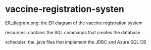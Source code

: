 # vaccine-registration-systen

ER_diagram.png: the ER diagram of the vaccine registration system


resources: contains the SQL commands that creates the database


scheduler: the .java files that implement the JDBC and Azure SQL DB
